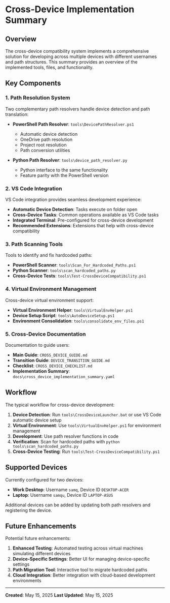 # Cross-Device Implementation Summary

## Overview

The cross-device compatibility system implements a comprehensive solution for developing across multiple devices with different usernames and path structures. This summary provides an overview of the implemented tools, files, and functionality.

## Key Components

### 1. Path Resolution System

Two complementary path resolvers handle device detection and path translation:

- **PowerShell Path Resolver**: `tools\DevicePathResolver.ps1`
  - Automatic device detection
  - OneDrive path resolution
  - Project root resolution
  - Path conversion utilities

- **Python Path Resolver**: `tools\device_path_resolver.py`
  - Python interface to the same functionality
  - Feature parity with the PowerShell version

### 2. VS Code Integration

VS Code integration provides seamless development experience:

- **Automatic Device Detection**: Tasks execute on folder open
- **Cross-Device Tasks**: Common operations available as VS Code tasks
- **Integrated Terminal**: Pre-configured for cross-device development
- **Recommended Extensions**: Extensions that help with cross-device compatibility

### 3. Path Scanning Tools

Tools to identify and fix hardcoded paths:

- **PowerShell Scanner**: `tools\Scan_For_Hardcoded_Paths.ps1`
- **Python Scanner**: `tools\scan_hardcoded_paths.py`
- **Cross-Device Tests**: `tools\Test-CrossDeviceCompatibility.ps1`

### 4. Virtual Environment Management

Cross-device virtual environment support:

- **Virtual Environment Helper**: `tools\VirtualEnvHelper.ps1`
- **Device Setup Script**: `tools\AutoDeviceSetup.ps1`
- **Environment Consolidation**: `tools\consolidate_env_files.ps1`

### 5. Cross-Device Documentation

Documentation to guide users:

- **Main Guide**: `CROSS_DEVICE_GUIDE.md`
- **Transition Guide**: `DEVICE_TRANSITION_GUIDE.md`
- **Checklist**: `CROSS_DEVICE_CHECKLIST.md`
- **Implementation Summary**: `docs\cross_device_implementation_summary.yaml`

## Workflow

The typical workflow for cross-device development:

1. **Device Detection**: Run `tools\CrossDeviceLauncher.bat` or use VS Code automatic device setup
2. **Virtual Environment**: Use `tools\VirtualEnvHelper.ps1` for environment management
3. **Development**: Use path resolver functions in code
4. **Verification**: Scan for hardcoded paths with `python tools\scan_hardcoded_paths.py`
5. **Cross-Device Testing**: Run `tools\Test-CrossDeviceCompatibility.ps1`

## Supported Devices

Currently configured for two devices:

- **Work Desktop**: Username `samq`, Device ID `DESKTOP-ACER`
- **Laptop**: Username `samqu`, Device ID `LAPTOP-ASUS`

Additional devices can be added by updating both path resolvers and registering the device.

## Future Enhancements

Potential future enhancements:

1. **Enhanced Testing**: Automated testing across virtual machines simulating different devices
2. **Device-Specific Settings**: Better UI for managing device-specific settings
3. **Path Migration Tool**: Interactive tool to migrate hardcoded paths
4. **Cloud Integration**: Better integration with cloud-based development environments

---

**Created**: May 15, 2025
**Last Updated**: May 15, 2025
